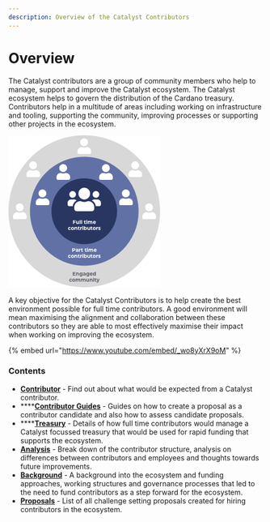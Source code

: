 ```yaml
---
description: Overview of the Catalyst Contributors
---
```


# Overview

The Catalyst contributors are a group of community members who help to manage, support and improve the Catalyst ecosystem. The Catalyst ecosystem helps to govern the distribution of the Cardano treasury. Contributors help in a multitude of areas including working on infrastructure and tooling, supporting the community, improving processes or supporting other projects in the ecosystem.



![](.gitbook/assets/contributors-league-small.png)

A key objective for the Catalyst Contributors is to help create the best environment possible for full time contributors. A good environment will mean maximising the alignment and collaboration between these contributors so they are able to most effectively maximise their impact when working on improving the ecosystem.&#x20;



{% embed url="https://www.youtube.com/embed/_wo8yXrX9oM" %}

### Contents

* [**Contributor**](broken-reference) - Find out about what would be expected from a Catalyst contributor.
* ****[**Contributor Guides**](broken-reference) - Guides on how to create a proposal as a contributor candidate and also how to assess candidate proposals.
* ****[**Treasury**](broken-reference) - Details of how full time contributors would manage a Catalyst focussed treasury that would be used for rapid funding that supports the ecosystem.
* [**Analysis**](broken-reference) - Break down of the contributor structure, analysis on differences between contributors and employees and thoughts towards future improvements.
* [**Background**](broken-reference) - A background into the ecosystem and funding approaches, working structures and governance processes that led to the need to fund contributors as a step forward for the ecosystem.&#x20;
* [**Proposals**](broken-reference) - List of all challenge setting proposals created for hiring contributors in the ecosystem.&#x20;
